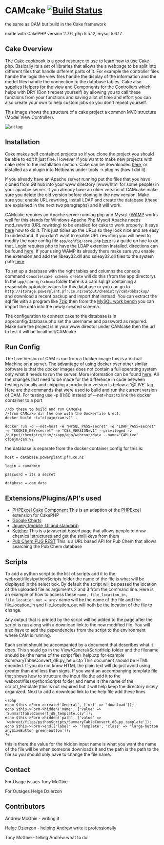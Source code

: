# CAMcake [![Build Status](https://travis-ci.com/mgoo/CAMCake.svg?token=tbnT8qsz25VqZAj9gn4Q&branch=master)](https://travis-ci.com/mgoo/CAMCake)

the same as CAM but build in the Cake framework

made with CakePHP version 2.7.6, php 5.5.12, mysql 5.6.17

## Cake Overview


The [Cake cookbook](http://book.cakephp.org/2.0/en/index.html) is a good resource to use to learn how to use Cake php.
Basically its a set of libraries that allows the a webpage to be split into different files that handle different parts of it. 
For example the controller files handle the logic the view files handle the display of the information and the model files handle the connection to the database tables.
Cake also supplies Helpers for the view and Components for the Controllers which helps with DRY (Don't repeat yourself) by allowing you to call these functions from your functions and
saving allot of time and effort you can also create your own to help custom jobs so you don't repeat yourself. 

This image shows the structure of a cake project a common MVC structure (Model View Controller).

![alt tag](http://book.cakephp.org/2.0/en/_images/typical-cake-request.png)

## Installation

Cake makes self contained projects so if you clone the project you should be able to edit it just fine.
However if you want to make new projects with cake refer to the installation section.
Cake can be downloaded [here](https://github.com/cakephp/cakephp/tags),
or installed as a plugin into Netbeans under tools -> plugins (how I did it).

If you already have an Apache server running put the files that you have cloned from Git hub into your www directory (www/html for some people) in your apachie server.
If you already have an older version of CAMcake make sure you delete the old version before cloning in the new version.
Make sure you: enable URL rewriting, install LDAP and create the database (these are explained in the next two paragraphs) and it will work.

CAMcake requires an Apache server running php and Mysql. ([WAMP](http://www.wampserver.com/en/) works well for this stands for Windows Apache Php Mysql)
Apache needs mod_rewrite (URL rewirting) to be enabled for cake to work properly. It says [here](http://book.cakephp.org/2.0/en/installation/url-rewriting.html) how to do it.
This just tidies up the URLs so they look nice and are easy to understand. If you don't want to enable URL rewriting you will need to modify the core config file ```app/config/core.php``` [here](http://book.cakephp.org/2.0/en/development/configuration.html#core-configuration-baseurl) is a guide on hoe to do that.
Login requires php to have the LDAP extention installed. directions can be found [here](http://php.net/manual/en/ldap.installation.php).
If your using WAMP its already there make sure you enable the extension and add the libeay32.dll and ssleay32.dll files to the system path [here](http://php.net/manual/en/faq.installation.php#faq.installation.addtopath)

To set up a database with the right tables and columns the console command ```Console\cake schema create``` will do this (from the app directory).
In the ```app/config/schema``` folder there is a cam.sql.gz containing a reasonably uptodate values for this database or you can go to ```http://storage.powerplant.pfr.co.nz/output/chemistry/cam/dbbackup/ ``` and download a
recent backup and import that instead.
You can extract the sql file with a program like [7zip](http://www.7-zip.org/download.html)
then from the [MySQL work bench](https://dev.mysql.com/downloads/workbench/5.2.html) you can import the data into the newly created schema.

The configuration to connect cake to the database is in app/config/database.php set the username and password as required.
Make sure the project is in your www director under CAMcake then the url to test it will be localhost/CAMcake

## Run Config
The Live Version of CAM is run from a Docker image this is a Virtual Machine on a server. The advantage of using docker over other similar
software is that the docker images does not contain a full operating system only what it needs to run the server.
More information can be found [here](https://docs.docker.com/v1.8/).
All the changes that need to be made for the difference in code between testing is locally and shipping a production version is below a '@LIVE' tag.
Here are the commands that were used to build and run the current version of CAM. For testing use -p 81:80 instead of --net=host to link the docker container to a port
```
//do these to build and run CAMcake
//from CAMcake dir the one with the Dockerfile & ect.
docker build -t="cfpajm/cam:v2" .

docker run -d --net=host -e "MYSQL_PASS=secret" -e "LDAP_PASS=secret" -e "COOKIE_KEY=secret" -e "CSS_VERSION=v1" --privileged -v /output/chemistry/cam/:/app/app/webroot/data --name="CAMLive" cfpajm/cam:v2
```

the database is separate from the docker container config for this is:

    host = database.powerplant.pfr.co.nz

    login = camadmin

    password = its a secret

    database = cam_data

## Extensions/Plugins/API's used

* [PHPExcel Cake Component](https://github.com/segy/PhpExcel) This is an adaption of the [PHPExcel](https://phpexcel.codeplex.com/) extension for CakePHP
* [Google Charts](https://developers.google.com/chart/)
* [Jquery (mobile, UI and standard)](https://jquery.com/)
* [Ketcher](http://lifescience.opensource.epam.com/ketcher/) This is a javascript based page that allows people to draw chemical structures and get the smili keys from them
* [Pub Chem PUG REST](https://pubchem.ncbi.nlm.nih.gov/pug_rest/PUG_REST_Tutorial.html) This is a URL based API for Pub Chem that allows searching the Pub Chem database

## Scripts

To add a python script to the list of scripts add it to the webroot/files/pythonScripts folder the name of the file is what will be displayed in the select box. By default the script will be passed the location
of the uploaded file as arguments 2 and 3 from the command line. Here is an example of how to access these ``` name, file_location_in, file_location_out = argv ``` name will be the name of the file and the file_location_in
and file_location_out will both be the location of the file to change.


Any output that is printed by the script will be added to the page after the script is run along with a download link to the now modified file.
You will also have to add the dependencies from the script to the environment where CAM is running.


Each script should be accompanied by a document that describes what it does. This should go in the View/General/ScriptHelp folder and the filename should be (the name of the script file)_help.ctp for example SummaryTableConvert_dB.py_help.ctp
This document should be HTML encoded. If you do not know HTML the plain text will do just avoid using greater than and less than signs. If you want an accompanying template file that shows how to structure the input file
the add it to the webroot/files/pythonScripts folder and name it (the name of the script)_template (this is not required but it will help keep the directory nicely organized. Next to add a download link to the help file
add these lines 
```
<?php
echo $this->Form->create('General', ['url' => 'download']);
echo $this->Form->hidden('name', ['value' => 'SummartTableConvert_dB_template.csv']);
echo $this->Form->hidden('path', ['value' => 'webroot/files/pythonScripts/SummaryTableConvert_dB.py_template']);
echo $this->Form->end(['label' => 'Template', 'class' => 'large-button anySizeButton green-button']);
?>
```

this is there the value for the hidden input name is what you want the name of the file will be when someone downloads it and the path is the path to the file so you should only have to change the file name.

## Contact
For Usage issues Tony McGhie

For Outages Helge Dzierzon

## Contributors
Andrew McGhie - writing it

Helge Dzierzon - helping Andrew write it professionally

Tony McGhie - telling Andrew what to do

